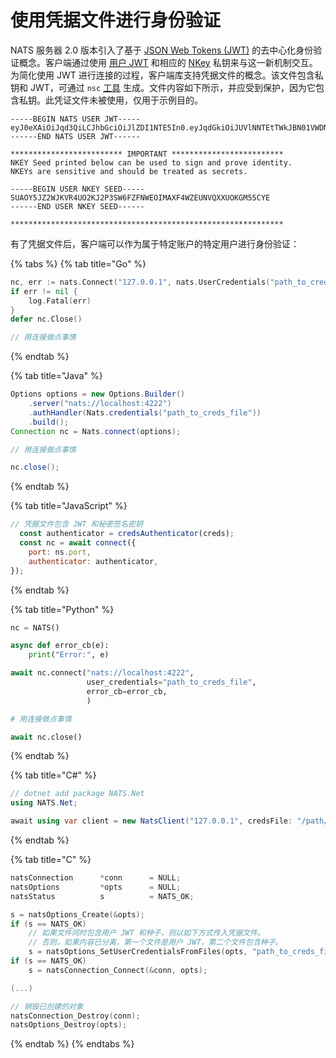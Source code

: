 # 使用凭据文件进行身份验证

NATS 服务器 2.0 版本引入了基于 [JSON Web Tokens (JWT)](https://jwt.io/) 的去中心化身份验证概念。客户端通过使用 [用户 JWT](/running-a-nats-service/nats_admin/security.md) 和相应的 [NKey](/running-a-nats-service/configuration/securing_nats/auth_intro/nkey_auth.md) 私钥来与这一新机制交互。为简化使用 JWT 进行连接的过程，客户端库支持凭据文件的概念。该文件包含私钥和 JWT，可通过 `nsc` [工具](../../../nats-tools/nsc/) 生成。文件内容如下所示，并应受到保护，因为它包含私钥。此凭证文件未被使用，仅用于示例目的。

```text
-----BEGIN NATS USER JWT-----
eyJ0eXAiOiJqd3QiLCJhbGciOiJlZDI1NTE5In0.eyJqdGkiOiJUVlNNTEtTWkJBN01VWDNYQUxNUVQzTjRISUw1UkZGQU9YNUtaUFhEU0oyWlAzNkVMNVJBIiwiaWF0IjoxNTU4MDQ1NTYyLCJpc3MiOiJBQlZTQk0zVTQ1REdZRVVFQ0tYUVM3QkVOSFdHN0tGUVVEUlRFSEFKQVNPUlBWV0JaNEhPSUtDSCIsIm5hbWUiOiJvbWVnYSIsInN1YiI6IlVEWEIyVk1MWFBBU0FKN1pEVEtZTlE3UU9DRldTR0I0Rk9NWVFRMjVIUVdTQUY3WlFKRUJTUVNXIiwidHlwZSI6InVzZXIiLCJuYXRzIjp7InB1YiI6e30sInN1YiI6e319fQ.6TQ2ilCDb6m2ZDiJuj_D_OePGXFyN3Ap2DEm3ipcU5AhrWrNvneJryWrpgi_yuVWKo1UoD5s8bxlmwypWVGFAA
------END NATS USER JWT------

************************* IMPORTANT *************************
NKEY Seed printed below can be used to sign and prove identity.
NKEYs are sensitive and should be treated as secrets.

-----BEGIN USER NKEY SEED-----
SUAOY5JZ2WJKVR4UO2KJ2P3SW6FZFNWEOIMAXF4WZEUNVQXXUOKGM55CYE
------END USER NKEY SEED------

*************************************************************
```

有了凭据文件后，客户端可以作为属于特定账户的特定用户进行身份验证：

{% tabs %}
{% tab title="Go" %}
```go
nc, err := nats.Connect("127.0.0.1", nats.UserCredentials("path_to_creds_file"))
if err != nil {
    log.Fatal(err)
}
defer nc.Close()

// 用连接做点事情
```
{% endtab %}

{% tab title="Java" %}
```java
Options options = new Options.Builder()
    .server("nats://localhost:4222")
    .authHandler(Nats.credentials("path_to_creds_file"))
    .build();
Connection nc = Nats.connect(options);

// 用连接做点事情

nc.close();
```
{% endtab %}

{% tab title="JavaScript" %}
```javascript
// 凭据文件包含 JWT 和秘密签名密钥
  const authenticator = credsAuthenticator(creds);
  const nc = await connect({
    port: ns.port,
    authenticator: authenticator,
});
```
{% endtab %}

{% tab title="Python" %}
```python
nc = NATS()

async def error_cb(e):
    print("Error:", e)

await nc.connect("nats://localhost:4222",
                 user_credentials="path_to_creds_file",
                 error_cb=error_cb,
                 )

# 用连接做点事情

await nc.close()
```
{% endtab %}

{% tab title="C#" %}
```csharp
// dotnet add package NATS.Net
using NATS.Net;

await using var client = new NatsClient("127.0.0.1", credsFile: "/path/to/file.creds");
```
{% endtab %}

{% tab title="C" %}
```c
natsConnection      *conn      = NULL;
natsOptions         *opts      = NULL;
natsStatus          s          = NATS_OK;

s = natsOptions_Create(&opts);
if (s == NATS_OK)
    // 如果文件同时包含用户 JWT 和种子，则以如下方式传入凭据文件。
    // 否则，如果内容已分离，第一个文件是用户 JWT，第二个文件包含种子。
    s = natsOptions_SetUserCredentialsFromFiles(opts, "path_to_creds_file", NULL);
if (s == NATS_OK)
    s = natsConnection_Connect(&conn, opts);

(...)

// 销毁已创建的对象
natsConnection_Destroy(conn);
natsOptions_Destroy(opts);
```
{% endtab %}
{% endtabs %}